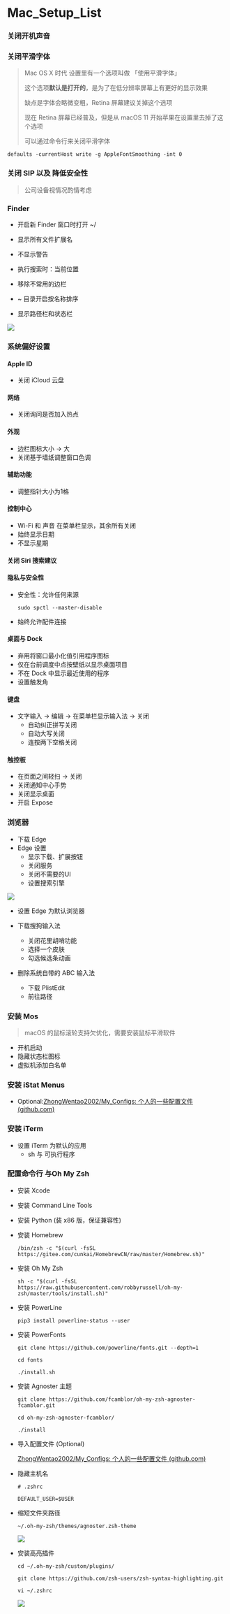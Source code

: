 # Mac_Setup_List

### 关闭开机声音



### 关闭平滑字体

> Mac OS X 时代 设置里有一个选项叫做 「使用平滑字体」
>
> 这个选项**默认是打开的**，是为了在低分辨率屏幕上有更好的显示效果
>
> 缺点是字体会略微变粗，Retina 屏幕建议关掉这个选项
>
> 现在 Retina 屏幕已经普及，但是从 macOS 11 开始苹果在设置里去掉了这个选项
>
> 可以通过命令行来关闭平滑字体

```shell
defaults -currentHost write -g AppleFontSmoothing -int 0
```



### 关闭 SIP 以及 降低安全性

>  公司设备视情况酌情考虑



### Finder

- 开启新 Finder 窗口时打开 ~/
- 显示所有文件扩展名
- 不显示警告
- 执行搜索时：当前位置

- 移除不常用的边栏
- ~ 目录开启按名称排序
- 显示路径栏和状态栏

![](Images/finder.png)

### 系统偏好设置

#### Apple ID

- 关闭 iCloud 云盘

#### 网络

- 关闭询问是否加入热点

#### 外观

- 边栏图标大小 -> 大
- 关闭基于墙纸调整窗口色调

#### 辅助功能

- 调整指针大小为1格

#### 控制中心

- Wi-Fi 和 声音 在菜单栏显示，其余所有关闭
- 始终显示日期
- 不显示星期

#### 关闭 Siri 搜索建议

#### 隐私与安全性

- 安全性：允许任何来源

  ```Shell
  sudo spctl --master-disable
  ```

- 始终允许配件连接

#### 桌面与 Dock

- 弃用将窗口最小化值引用程序图标
- 仅在台前调度中点按壁纸以显示桌面项目
- 不在 Dock 中显示最近使用的程序
- 设置触发角

#### 键盘

- 文字输入 -> 编辑 -> 在菜单栏显示输入法 -> 关闭
  - 自动纠正拼写关闭
  - 自动大写关闭
  - 连按两下空格关闭

#### 触控板

- 在页面之间轻扫 -> 关闭
- 关闭通知中心手势
- 关闭显示桌面
- 开启 Expose





### 浏览器

- 下载 Edge
- Edge 设置
  - 显示下载、扩展按钮
  - 关闭服务
  - 关闭不需要的UI
  - 设置搜索引擎

![](Images/edge.png)

- 设置 Edge 为默认浏览器



- 下载搜狗输入法
  - 关闭花里胡哨功能
  - 选择一个皮肤
  - 勾选候选条动画
- 删除系统自带的 ABC 输入法
  - 下载 PlistEdit
  - 前往路径



### 安装 Mos

> macOS 的鼠标滚轮支持欠优化，需要安装鼠标平滑软件

- 开机启动
- 隐藏状态栏图标
- 虚拟机添加白名单



### 安装 iStat Menus

- Optional:[ZhongWentao2002/My_Configs: 个人的一些配置文件 (github.com)](https://github.com/ZhongWentao2002/My_Configs)



### 安装 iTerm

- 设置 iTerm 为默认的应用
  - sh 与 可执行程序

### 配置命令行 与Oh My Zsh

- 安装 Xcode

- 安装 Command Line Tools

- 安装 Python (装 x86 版，保证兼容性)

- 安装 Homebrew

  ```Shell
  /bin/zsh -c "$(curl -fsSL https://gitee.com/cunkai/HomebrewCN/raw/master/Homebrew.sh)"
  ```
  
- 安装 Oh My Zsh

  ```Shell
  sh -c "$(curl -fsSL https://raw.githubusercontent.com/robbyrussell/oh-my-zsh/master/tools/install.sh)"
  ```

- 安装 PowerLine

  ```Shell
  pip3 install powerline-status --user
  ```

- 安装 PowerFonts

  ```Shell
  git clone https://github.com/powerline/fonts.git --depth=1
  
  cd fonts
  
  ./install.sh
  ```

- 安装 Agnoster 主题

  ```Shell
  git clone https://github.com/fcamblor/oh-my-zsh-agnoster-fcamblor.git
  
  cd oh-my-zsh-agnoster-fcamblor/
  
  ./install
  ```

- 导入配置文件 (Optional)

  [ZhongWentao2002/My_Configs: 个人的一些配置文件 (github.com)](https://github.com/ZhongWentao2002/My_Configs)

- 隐藏主机名

  ```Shell
  # .zshrc
  
  DEFAULT_USER=$USER
  ```

- 缩短文件夹路径

  ```Shell
  ~/.oh-my-zsh/themes/agnoster.zsh-theme
  ```
  
  ![](Images/zsh.png)

- 安装高亮插件

  ```Shell
  cd ~/.oh-my-zsh/custom/plugins/
  
  git clone https://github.com/zsh-users/zsh-syntax-highlighting.git
  
  vi ~/.zshrc
  ```

  ![](Images/plugins.png)

